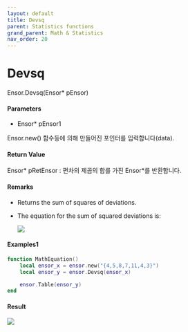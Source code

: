 ```yaml
---
layout: default
title: Devsq
parent: Statistics functions
grand_parent: Math & Statistics
nav_order: 20
---
```


# Devsq

Ensor.Devsq\(Ensor\* pEnsor\)

#### Parameters

* Ensor\* pEnsor1

Ensor.new\(\) 함수등에 의해 만들어진 포인터를 입력합니다\(data\).

#### Return Value

Ensor\* pRetEnsor : 편차의 제곱의 합를 가진 Ensor\*를 반환합니다.

#### Remarks

* Returns the sum of squares of deviations.

* The equation for the sum of squared deviations is:

  ![](/StatisticsAPI/DevsqFunc.png)

#### Examples1

```lua
function MathEquation()
 	local ensor_x = ensor.new("{4,5,8,7,11,4,3}")
	local ensor_y = ensor.Devsq(ensor_x)

 	ensor.Table(ensor_y)
end
```

#### Result

![](/StatisticsAPI/CovarianceSResultTable.png)

